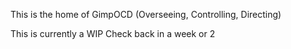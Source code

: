 This is the home of GimpOCD (Overseeing, Controlling, Directing)

This is currently a WIP
Check back in a week or 2
